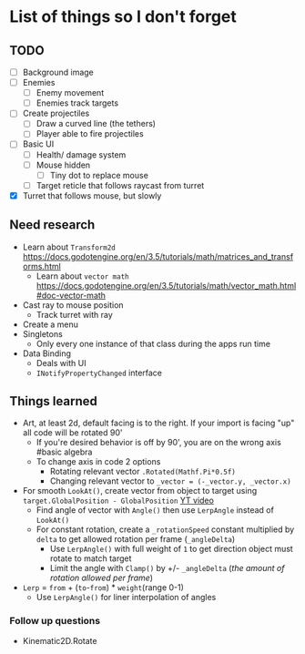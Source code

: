 # List of things so I don't forget

## TODO
- [ ] Background image
- [ ] Enemies
    - [ ] Enemy movement
    - [ ] Enemies track targets
- [ ] Create projectiles
    - [ ] Draw a curved line (the tethers)
    - [ ] Player able to fire projectiles
- [ ] Basic UI
    - [ ] Health/ damage system
    - [ ] Mouse hidden
        - [ ] Tiny dot to replace mouse
    - [ ] Target reticle that follows raycast from turret
- [x] Turret that follows mouse, but slowly

## Need research
- Learn about `Transform2d` https://docs.godotengine.org/en/3.5/tutorials/math/matrices_and_transforms.html
    - Learn about `vector math` https://docs.godotengine.org/en/3.5/tutorials/math/vector_math.html#doc-vector-math
- Cast ray to mouse position
    - Track turret with ray
- Create a menu
- Singletons
    - Only every one instance of that class during the apps run time
- Data Binding
    - Deals with UI
    - `INotifyPropertyChanged` interface

## Things learned
- Art, at least 2d, default facing is to the right. If your import is facing "up" all code will be rotated 90'
    - If you're desired behavior is off by 90', you are on the wrong axis #basic algebra
    - To change axis in code 2 options
        - Rotating relevant vector `.Rotated(Mathf.Pi*0.5f)`
        - Changing relevant vector to `_vector = (-_vector.y, _vector.x)`
- For smooth `LookAt()`, create vector from object to target using `target.GlobalPosition - GlobalPosition` [YT video](https://www.youtube.com/watch?v=ciT_jDol9G8)
    - Find angle of vector with `Angle()` then use `LerpAngle` instead of `LookAt()`
    - For constant rotation, create a `_rotationSpeed` constant multiplied by `delta` to get allowed rotation per frame (`_angleDelta`)
        - Use `LerpAngle()` with full weight of `1` to get direction object must rotate to match target
        - Limit the angle with `Clamp()` by +/- `_angleDelta` (*the amount of rotation allowed per frame*)
- `Lerp` = `from` + (`to`-`from`) * `weight`(range 0-1)
    - Use `LerpAngle()` for liner interpolation of angles
### Follow up questions
- Kinematic2D.Rotate